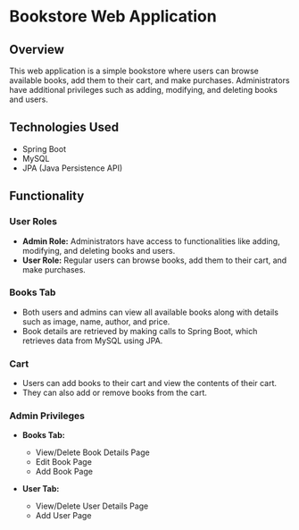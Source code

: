 # Bookstore Web Application

## Overview
This web application is a simple bookstore where users can browse available books, add them to their cart, and make purchases. Administrators have additional privileges such as adding, modifying, and deleting books and users.

## Technologies Used
- Spring Boot
- MySQL
- JPA (Java Persistence API)

## Functionality

### User Roles
- **Admin Role:** Administrators have access to functionalities like adding, modifying, and deleting books and users.
- **User Role:** Regular users can browse books, add them to their cart, and make purchases.

### Books Tab
- Both users and admins can view all available books along with details such as image, name, author, and price.
- Book details are retrieved by making calls to Spring Boot, which retrieves data from MySQL using JPA.

### Cart
- Users can add books to their cart and view the contents of their cart.
- They can also add or remove books from the cart.

### Admin Privileges
- **Books Tab:**
  - View/Delete Book Details Page
  - Edit Book Page
  - Add Book Page

- **User Tab:**
  - View/Delete User Details Page
  - Add User Page

